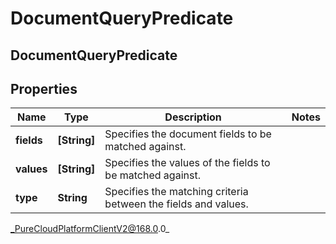 # DocumentQueryPredicate

## DocumentQueryPredicate

## Properties

|Name | Type | Description | Notes|
|------------ | ------------- | ------------- | -------------|
| **fields** | **[String]** | Specifies the document fields to be matched against. | |
| **values** | **[String]** | Specifies the values of the fields to be matched against. | |
| **type** | **String** | Specifies the matching criteria between the fields and values. | |



_PureCloudPlatformClientV2@168.0.0_
